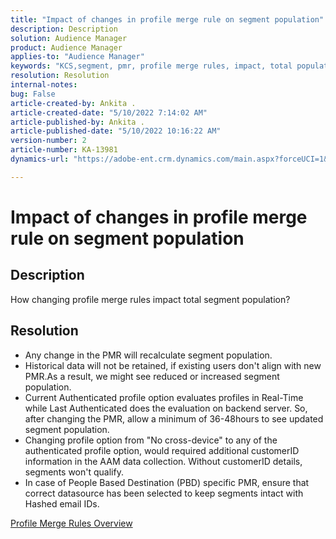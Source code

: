 ```yaml
---
title: "Impact of changes in profile merge rule on segment population"
description: Description
solution: Audience Manager
product: Audience Manager
applies-to: "Audience Manager"
keywords: "KCS,segment, pmr, profile merge rules, impact, total population, real-time population, population, change"
resolution: Resolution
internal-notes: 
bug: False
article-created-by: Ankita .
article-created-date: "5/10/2022 7:14:02 AM"
article-published-by: Ankita .
article-published-date: "5/10/2022 10:16:22 AM"
version-number: 2
article-number: KA-13981
dynamics-url: "https://adobe-ent.crm.dynamics.com/main.aspx?forceUCI=1&pagetype=entityrecord&etn=knowledgearticle&id=ea7a4dc1-30d0-ec11-a7b5-0022480a8753"

---
```

# Impact of changes in profile merge rule on segment population

## Description


How changing profile merge rules impact total segment population?


## Resolution


- Any change in the PMR will recalculate segment population.
- Historical data will not be retained, if existing users don't align with new PMR.As a result, we might see reduced or increased segment population.
- Current Authenticated profile option evaluates profiles in Real-Time while Last Authenticated does the evaluation on backend server. So, after changing the PMR, allow a minimum of 36-48hours to see updated segment population.
- Changing profile option from "No cross-device" to any of the authenticated profile option, would required additional customerID information in the AAM data collection. Without customerID details, segments won't qualify.
- In case of People Based Destination (PBD) specific PMR, ensure that correct datasource has been selected to keep segments intact with Hashed email IDs.




[Profile Merge Rules Overview](https://experienceleague.adobe.com/docs/audience-manager/user-guide/features/profile-merge-rules/merge-rules-overview.html?lang=en)

